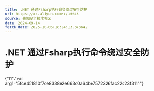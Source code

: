 ```yaml
---
title: .NET 通过Fsharp执行命令绕过安全防护
url: https://xz.aliyun.com/t/15613
source: 先知安全技术社区
date: 2024-09-14
fetch_date: 2025-10-06T18:24:13.373642
---
```


# .NET 通过Fsharp执行命令绕过安全防护

{"l1":"var arg1='5fce451810f7de8338e2e663d0a64be7572326fac22c23f311';"}